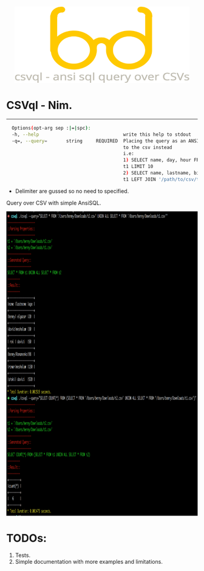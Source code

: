 
<p align="center">
  <img width="460" height="200" src="https://github.com/Bennyelg/csvql/blob/master/logo.png">
</p>

# CSVql - Nim.
----

```bash
  Options(opt-arg sep :|=|spc):
  -h, --help                               write this help to stdout
  -q=, --query=       string     REQUIRED  Placing the query as an ANSI-SQL the table name should be replaced with the path
                                           to the csv instead
                                           i.e:
                                           1) SELECT name, day, hour FROM '/path/to/csv/test.csv' as
                                           t1 LIMIT 10
                                           2) SELECT name, lastname, birthday FROM '/path/to/csv/test.csv' as
                                           t1 LEFT JOIN '/path/to/csv/test2.csv' as t2 ON t1.name = t2.name
```

* Delimiter are gussed so no need to specified.

Query over CSV with simple AnsiSQL.

<p align="center">
  <img width="1800" height="800" src="https://github.com/Bennyelg/csvql/blob/master/csvql_2_0.png">
</p>


# TODOs:
1. Tests.
2. Simple documentation with more examples and limitations.

